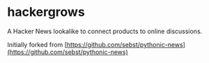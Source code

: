 
# hackergrows
A Hacker News lookalike to connect products to online discussions.

Initially forked from  [https://github.com/sebst/pythonic-news](https://github.com/sebst/pythonic-news)